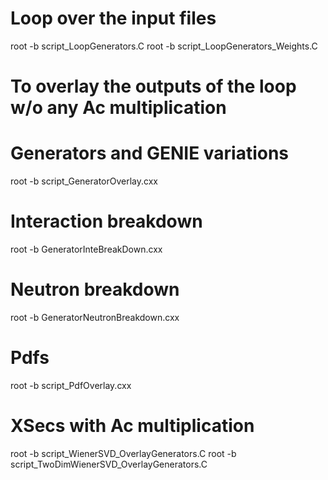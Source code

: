 # Loop over the input files
root -b script_LoopGenerators.C
root -b script_LoopGenerators_Weights.C

# To overlay the outputs of the loop w/o any Ac multiplication
# Generators and GENIE variations
root -b script_GeneratorOverlay.cxx

# Interaction breakdown
root -b GeneratorInteBreakDown.cxx

# Neutron breakdown
root -b GeneratorNeutronBreakdown.cxx

# Pdfs
root -b script_PdfOverlay.cxx

# XSecs with Ac multiplication
root -b script_WienerSVD_OverlayGenerators.C
root -b script_TwoDimWienerSVD_OverlayGenerators.C
